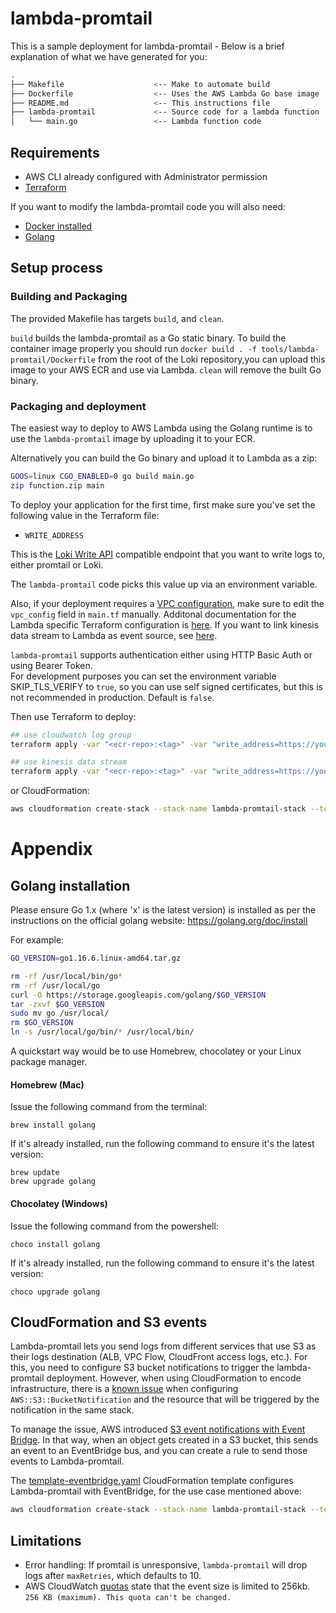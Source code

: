 # lambda-promtail

This is a sample deployment for lambda-promtail - Below is a brief explanation of what we have generated for you:

```bash
.
├── Makefile                    <-- Make to automate build
├── Dockerfile                  <-- Uses the AWS Lambda Go base image
├── README.md                   <-- This instructions file
├── lambda-promtail             <-- Source code for a lambda function
│   └── main.go                 <-- Lambda function code
```

## Requirements

* AWS CLI already configured with Administrator permission
* [Terraform](https://www.terraform.io/downloads.html)

If you want to modify the lambda-promtail code you will also need: 
* [Docker installed](https://www.docker.com/community-edition)
* [Golang](https://golang.org)

## Setup process

### Building and Packaging

The provided Makefile has targets `build`, and `clean`.

`build` builds the lambda-promtail as a Go static binary. To build the container image properly you should run `docker build . -f tools/lambda-promtail/Dockerfile` from the root of the Loki repository,you can upload this image to your AWS ECR and use via Lambda. `clean` will remove the built Go binary.

### Packaging and deployment

The easiest way to deploy to AWS Lambda using the Golang runtime is to use the `lambda-promtail` image by uploading it to your ECR.

Alternatively you can build the Go binary and upload it to Lambda as a zip:
```bash
GOOS=linux CGO_ENABLED=0 go build main.go
zip function.zip main
```

To deploy your application for the first time, first make sure you've set the following value in the Terraform file:
- `WRITE_ADDRESS`

This is the [Loki Write API](https://grafana.com/docs/loki/latest/api/#post-lokiapiv1push) compatible endpoint that you want to write logs to, either promtail or Loki.

The `lambda-promtail` code picks this value up via an environment variable.

Also, if your deployment requires a [VPC configuration](https://registry.terraform.io/providers/hashicorp/aws/latest/docs/resources/lambda_function#vpc_config), make sure to edit the `vpc_config` field in `main.tf` manually. Additonal documentation for the Lambda specific Terraform configuration is [here](https://registry.terraform.io/providers/hashicorp/aws/latest/docs/resources/lambda_function#vpc_config). If you want to link kinesis data stream to Lambda as event source, see [here](https://docs.aws.amazon.com/ko_kr/lambda/latest/dg/with-kinesis.html).

`lambda-promtail` supports authentication either using HTTP Basic Auth or using Bearer Token.  
For development purposes you can set the environment variable SKIP_TLS_VERIFY to `true`, so you can use self signed certificates, but this is not recommended in production. Default is `false`.

Then use Terraform to deploy:

```bash
## use cloudwatch log group
terraform apply -var "<ecr-repo>:<tag>" -var "write_address=https://your-loki-url/loki/api/v1/push" -var "password=<basic-auth-pw>" -var "username=<basic-auth-username>" -var 'bearer_token=<bearer-token>' -var 'log_group_names=["log-group-01", "log-group-02"]' -var 'extra_labels="name1,value1,name2,value2"' -var 'drop_labels="name1,name2"' -var "tenant_id=<value>" -var 'skip_tls_verify="false"'
```

```bash
## use kinesis data stream
terraform apply -var "<ecr-repo>:<tag>" -var "write_address=https://your-loki-url/loki/api/v1/push" -var "password=<basic-auth-pw>" -var "username=<basic-auth-username>" -var 'kinesis_stream_name=["kinesis-stream-01", "kinesis-stream-02"]' -var 'extra_labels="name1,value1,name2,value2"'  -var 'drop_labels="name1,name2"' -var "tenant_id=<value>" -var 'skip_tls_verify="false"'
```

or CloudFormation:

```bash
aws cloudformation create-stack --stack-name lambda-promtail-stack --template-body file://template.yaml --capabilities CAPABILITY_IAM CAPABILITY_NAMED_IAM --region us-east-2 --parameters ParameterKey=WriteAddress,ParameterValue=https://your-loki-url/loki/api/v1/push ParameterKey=Username,ParameterValue=<basic-auth-username> ParameterKey=Password,ParameterValue=<basic-auth-pw> ParameterKey=BearerToken,ParameterValue=<bearer-token> ParameterKey=LambdaPromtailImage,ParameterValue=<ecr-repo>:<tag> ParameterKey=ExtraLabels,ParameterValue="name1,value1,name2,value2" ParameterKey=TenantID,ParameterValue=<value> ParameterKey=SkipTlsVerify,ParameterValue="false"
```

# Appendix

## Golang installation

Please ensure Go 1.x (where 'x' is the latest version) is installed as per the instructions on the official golang website: https://golang.org/doc/install

For example:

```bash
GO_VERSION=go1.16.6.linux-amd64.tar.gz

rm -rf /usr/local/bin/go*
rm -rf /usr/local/go
curl -O https://storage.googleapis.com/golang/$GO_VERSION
tar -zxvf $GO_VERSION
sudo mv go /usr/local/
rm $GO_VERSION
ln -s /usr/local/go/bin/* /usr/local/bin/
```

A quickstart way would be to use Homebrew, chocolatey or your Linux package manager.

#### Homebrew (Mac)

Issue the following command from the terminal:

```shell
brew install golang
```

If it's already installed, run the following command to ensure it's the latest version:

```shell
brew update
brew upgrade golang
```

#### Chocolatey (Windows)

Issue the following command from the powershell:

```shell
choco install golang
```

If it's already installed, run the following command to ensure it's the latest version:

```shell
choco upgrade golang
```

## CloudFormation and S3 events

Lambda-promtail lets you send logs from different services that use S3 as their logs destination (ALB, VPC Flow, CloudFront access logs, etc.). For this, you need to configure S3 bucket notifications to trigger the lambda-promtail deployment. However, when using CloudFormation to encode infrastructure, there is a [known issue](https://github.com/aws-cloudformation/cloudformation-coverage-roadmap/issues/79) when configuring `AWS::S3::BucketNotification` and the resource that will be triggered by the notification in the same stack.

To manage the issue, AWS introduced [S3 event notifications with Event Bridge](https://aws.amazon.com/blogs/aws/new-use-amazon-s3-event-notifications-with-amazon-eventbridge/). In that way, when an object gets created in a S3 bucket, this sends an event to an EventBridge bus, and you can create a rule to send those events to Lambda-promtail.

The [template-eventbridge.yaml](./template-eventbridge.yaml) CloudFormation template configures Lambda-promtail with EventBridge, for the use case mentioned above:

```bash
aws cloudformation create-stack --stack-name lambda-promtail-stack --template-body file://template-eventbridge.yaml --capabilities CAPABILITY_IAM CAPABILITY_NAMED_IAM --region us-east-2 --parameters ParameterKey=WriteAddress,ParameterValue=https://your-loki-url/loki/api/v1/push ParameterKey=Username,ParameterValue=<basic-auth-username> ParameterKey=Password,ParameterValue=<basic-auth-pw> ParameterKey=BearerToken,ParameterValue=<bearer-token> ParameterKey=LambdaPromtailImage,ParameterValue=<ecr-repo>:<tag> ParameterKey=ExtraLabels,ParameterValue="name1,value1,name2,value2" ParameterKey=TenantID,ParameterValue=<value> ParameterKey=SkipTlsVerify,ParameterValue="false" ParameterKey=EventSourceS3Bucket,ParameterValue="alb-logs-bucket-name"
```

## Limitations
- Error handling: If promtail is unresponsive, `lambda-promtail` will drop logs after `maxRetries`, which defaults to 10.
- AWS CloudWatch [quotas](https://docs.aws.amazon.com/AmazonCloudWatch/latest/logs/cloudwatch_limits_cwl.html) state that the event size is limited to 256kb. `256 KB (maximum). This quota can't be changed.`
